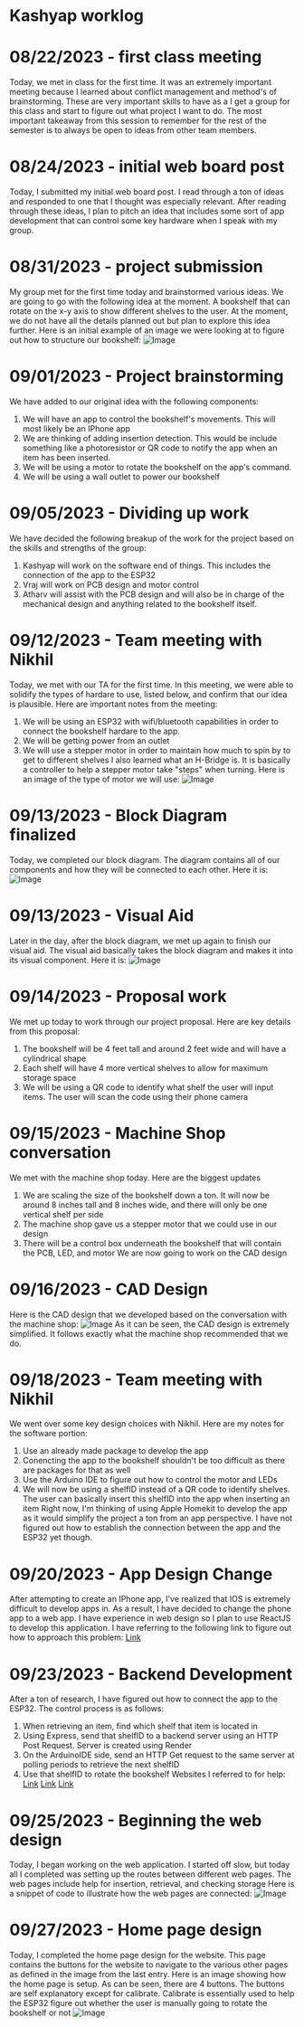 # Kashyap worklog

# 08/22/2023 - first class meeting
Today, we met in class for the first time. It was an extremely important meeting because I learned about conflict management and method's of brainstorming. These are very important skills to have as a I get a group for this class and start to figure out what project I want to do. The most important takeaway from this session to remember for the rest of the semester is to always be open to ideas from other team members.

# 08/24/2023 - initial web board post
Today, I submitted my initial web board post. I read through a ton of ideas and responded to one that I thought was especially relevant. After reading through these ideas, I plan to pitch an idea that includes some sort of app development that can control some key hardware when I speak with my group.

# 08/31/2023 - project submission
My group met for the first time today and brainstormed various ideas. We are going to go with the following idea at the moment. A bookshelf that can rotate on the x-y axis to show different shelves to the user. At the moment, we do not have all the details planned out but plan to explore this idea further. Here is an initial example of an image we were looking at to figure out how to structure our bookshelf:
![Image](https://m.media-amazon.com/images/I/61TPHUMPPIL._AC_UF894,1000_QL80_.jpg)

# 09/01/2023 - Project brainstorming
We have added to our original idea with the following components:
1. We will have an app to control the bookshelf's movements. This will most likely be an IPhone app
2. We are thinking of adding insertion detection. This would be include something like a photoresistor or QR code to notify the app when an item has been inserted.
3. We will be using a motor to rotate the bookshelf on the app's command.
4. We will be using a wall outlet to power our bookshelf

# 09/05/2023 - Dividing up work
We have decided the following breakup of the work for the project based on the skills and strengths of the group:
1. Kashyap will work on the software end of things. This includes the connection of the app to the ESP32
2. Vraj will work on PCB design and motor control
3. Atharv will assist with the PCB design and will also be in charge of the mechanical design and anything related to the bookshelf itself.

# 09/12/2023 - Team meeting with Nikhil
Today, we met with our TA for the first time. In this meeting, we were able to solidify the types of hardare to use, listed below, and confirm that our idea is plausible. Here are important notes from the meeting:
1. We will be using an ESP32 with wifi/bluetooth capabilities in order to connect the bookshelf hardare to the app.
2. We will be getting power from an outlet
3. We will use a stepper motor in order to maintain how much to spin by to get to different shelves
I also learned what an H-Bridge is. It is basically a controller to help a stepper motor take "steps" when turning.
Here is an image of the type of motor we will use:
![Image](https://a.pololu-files.com/picture/0J5063.1200.jpg?da4f96943763edca37a753be15b56798)

# 09/13/2023 - Block Diagram finalized
Today, we completed our block diagram. The diagram contains all of our components and how they will be connected to each other. Here it is:
![Image](/block.png)

# 09/13/2023 - Visual Aid
Later in the day, after the block diagram, we met up again to finish our visual aid. The visual aid basically takes the block diagram and makes it into its visual component. Here it is:
![Image](/visualaid.png)

# 09/14/2023 - Proposal work
We met up today to work through our project proposal. Here are key details from this proposal:
1. The bookshelf will be 4 feet tall and around 2 feet wide and will have a cylindrical shape
2. Each shelf will have 4 more vertical shelves to allow for maximum storage space
3. We will be using a QR code to identify what shelf the user will input items. The user will scan the code using their phone camera

# 09/15/2023 - Machine Shop conversation
We met with the machine shop today. Here are the biggest updates
1. We are scaling the size of the bookshelf down a ton. It will now be around 8 inches tall and 8 inches wide, and there will only be one vertical shelf per side
2. The machine shop gave us a stepper motor that we could use in our design
3. There will be a control box underneath the bookshelf that will contain the PCB, LED, and motor
We are now going to work on the CAD design

# 09/16/2023 - CAD Design
Here is the CAD design that we developed based on the conversation with the machine shop:
![Image](/CAD.png)
As it can be seen, the CAD design is extremely simplified. It follows exactly what the machine shop recommended that we do.

# 09/18/2023 - Team meeting with Nikhil
We went over some key design choices with Nikhil. Here are my notes for the software portion:
1. Use an already made package to develop the app
2. Conencting the app to the bookshelf shouldn't be too difficult as there are packages for that as well
3. Use the Arduino IDE to figure out how to control the motor and LEDs
4. We will now be using a shelfID instead of a QR code to identify shelves. The user can basically insert this shelfID into the app when inserting an item
Right now, I'm thinking of using Apple Homekit to develop the app as it would simplify the project a ton from an app perspective. I have not figured out how to establish the connection between the app and the ESP32 yet though.

# 09/20/2023 - App Design Change
After attempting to create an IPhone app, I've realized that IOS is extremely difficult to develop apps in. As a result, I have decided to change the phone app to a web app. I have experience in web design so I plan to use ReactJS to develop this application. I have referring to the following link to figure out how to approach this problem:
[Link](https://react.dev/learn)

# 09/23/2023 - Backend Development
After a ton of research, I have figured out how to connect the app to the ESP32. The control process is as follows:
1. When retrieving an item, find which shelf that item is located in
2. Using Express, send that shelfID to a backend server using an HTTP Post Request. Server is created using Render
3. On the ArduinoIDE side, send an HTTP Get request to the same server at polling periods to retrieve the next shelfID
4. Use that shelfID to rotate the bookshelf
Websites I referred to for help:
[Link](https://render.com/)
[Link](https://expressjs.com/)
[Link](https://forum.arduino.cc/t/easy-way-to-https-get/1006294)

# 09/25/2023 - Beginning the web design
Today, I began working on the web application. I started off slow, but today all I completed was setting up the routes between different web pages. The web pages include help for insertion, retrieval, and checking storage
Here is a snippet of code to illustrate how the web pages are connected:
![Image](/routes.png)

# 09/27/2023 - Home page design
Today, I completed the home page design for the website. This page contains the buttons for the website to navigate to the various other pages as defined in the image from the last entry. Here is an image showing how the home page is setup. As can be seen, there are 4 buttons. The buttons are self explanatory except for calibrate. Calibrate is essentially used to help the ESP32 figure out whether the user is manually going to rotate the bookshelf or not
![Image](/home.png)


